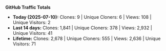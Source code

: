 
**GitHub Traffic Totals**

- **Today (2025-07-10):** Clones: 9 | Unique Cloners: 6 | Views: 108 | Unique Visitors: 2
- **Last 14 days:** Clones: 1,841 | Unique Cloners: 378 | Views: 2,932 | Unique Visitors: 41
- **Lifetime:** Clones: 2,678 | Unique Cloners: 555 | Views: 2,636 | Unique Visitors: 71
